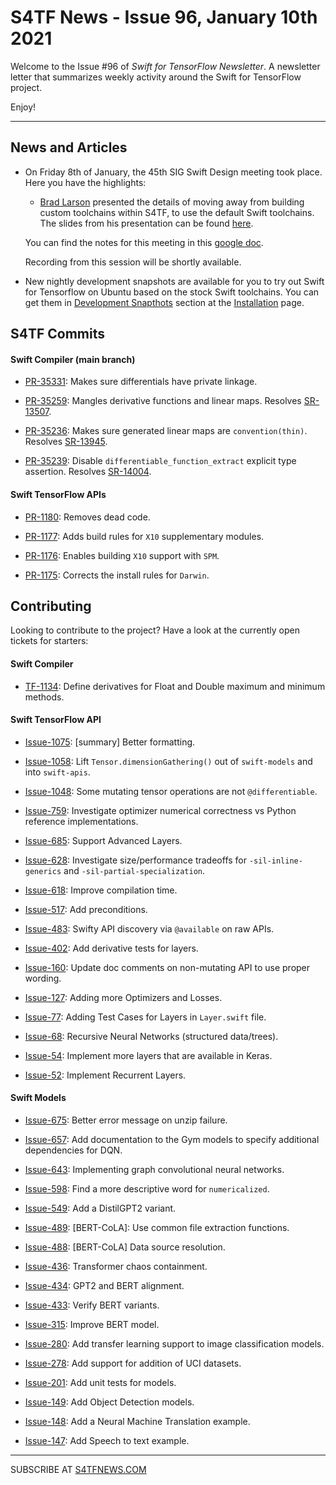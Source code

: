 

S4TF News - Issue 96, January 10th 2021
===================

Welcome to the Issue #96 of *Swift for TensorFlow Newsletter*. A newsletter letter that summarizes weekly activity around the Swift for TensorFlow project.

Enjoy!

---

## News and Articles

* On Friday 8th of January, the 45th SIG Swift Design meeting took place. Here you have the highlights:

    * [Brad Larson](https://twitter.com/bradlarson) presented the details of moving away from building custom toolchains within S4TF, to use the default Swift toolchains. The slides from his presentation can be found [here](https://docs.google.com/presentation/d/1ZWr29VV8Nr6vtU58_9kfWjPmX7PT7yOmlVQv1xa_BQk/edit?usp=sharing).

    You can find the notes for this meeting in this [google doc](https://docs.google.com/document/d/1Fm56p5rV1t2Euh6WLtBFKGqI43ozC3EIjReyLk-LCLU/edit#heading=h.ybjihr2k1s4).

    Recording from this session will be shortly available.

* New nightly development snapshots are available for you to try out Swift for Tensorflow on Ubuntu based on the stock Swift toolchains. You can get them in [Development Snapthots](https://github.com/tensorflow/swift/blob/main/Installation.md#development-snapshots) section at the [Installation](https://github.com/tensorflow/swift/blob/main/Installation.md) page.


## S4TF Commits

#### Swift Compiler (main branch)

* [PR-35331](https://github.com/apple/swift/pull/35331): Makes sure differentials have private linkage.

* [PR-35259](https://github.com/apple/swift/pull/35259): Mangles derivative functions and linear maps. Resolves [SR-13507](https://bugs.swift.org/browse/SR-13507).

* [PR-35236](https://github.com/apple/swift/pull/35236): Makes sure generated linear maps are `convention(thin)`. Resolves [SR-13945](https://bugs.swift.org/browse/SR-13945).

* [PR-35239](https://github.com/apple/swift/pull/35239): Disable `differentiable_function_extract` explicit type assertion. Resolves [SR-14004](https://bugs.swift.org/browse/SR-14004).

#### Swift TensorFlow APIs

* [PR-1180](https://github.com/tensorflow/swift-apis/pull/1180): Removes dead code.

* [PR-1177](https://github.com/tensorflow/swift-apis/pull/1177): Adds build rules for `X10` supplementary modules.

* [PR-1176](https://github.com/tensorflow/swift-apis/pull/1176): Enables building `X10` support with `SPM`.

* [PR-1175](https://github.com/tensorflow/swift-apis/pull/1175): Corrects the install rules for `Darwin`.


## Contributing

Looking to contribute to the project? Have a look at the currently open tickets for starters:

#### Swift Compiler

* [TF-1134](https://bugs.swift.org/browse/TF-1134): Define derivatives for Float and Double maximum and minimum methods.

#### Swift TensorFlow API

* [Issue-1075](https://github.com/tensorflow/swift-apis/issues/1075): [summary] Better formatting.

* [Issue-1058](https://github.com/tensorflow/swift-apis/issues/1058): Lift `Tensor.dimensionGathering()` out of `swift-models` and into `swift-apis`.

* [Issue-1048](https://github.com/tensorflow/swift-apis/issues/1048): Some mutating tensor operations are not `@differentiable`.

* [Issue-759](https://github.com/tensorflow/swift-apis/issues/759): Investigate optimizer numerical correctness vs Python reference implementations.

* [Issue-685](https://github.com/tensorflow/swift-apis/issues/685): Support Advanced Layers.

* [Issue-628](https://github.com/tensorflow/swift-apis/issues/628): Investigate size/performance tradeoffs for `-sil-inline-generics` and `-sil-partial-specialization`.

* [Issue-618](https://github.com/tensorflow/swift-apis/issues/618): Improve compilation time.

* [Issue-517](https://github.com/tensorflow/swift-apis/issues/517): Add preconditions. 

* [Issue-483](https://github.com/tensorflow/swift-apis/issues/483): Swifty API discovery via `@available` on raw APIs.

* [Issue-402](https://github.com/tensorflow/swift-apis/issues/402): Add derivative tests for layers.

* [Issue-160](https://github.com/tensorflow/swift-apis/issues/160): Update doc comments on non-mutating API to use proper wording.

* [Issue-127](https://github.com/tensorflow/swift-apis/issues/127): Adding more Optimizers and Losses.

* [Issue-77](https://github.com/tensorflow/swift-apis/issues/77):  Adding Test Cases for Layers in `Layer.swift` file.

* [Issue-68](https://github.com/tensorflow/swift-apis/issues/68): Recursive Neural Networks (structured data/trees).

* [Issue-54](https://github.com/tensorflow/swift-apis/issues/54): Implement more layers that are available in Keras.

* [Issue-52](https://github.com/tensorflow/swift-apis/issues/52): Implement Recurrent Layers.

#### Swift Models

* [Issue-675](https://github.com/tensorflow/swift-models/issues/675): Better error message on unzip failure.

* [Issue-657](https://github.com/tensorflow/swift-models/issues/657): Add documentation to the Gym models to specify additional dependencies for DQN.

* [Issue-643](https://github.com/tensorflow/swift-models/issues/643): Implementing graph convolutional neural networks.

* [Issue-598](https://github.com/tensorflow/swift-models/issues/598): Find a more descriptive word for `numericalized`.

* [Issue-549](https://github.com/tensorflow/swift-models/issues/549): Add a DistilGPT2 variant.

* [Issue-489](https://github.com/tensorflow/swift-models/issues/489): [BERT-CoLA]: Use common file extraction functions.

* [Issue-488](https://github.com/tensorflow/swift-models/issues/488): [BERT-CoLA] Data source resolution.

* [Issue-436](https://github.com/tensorflow/swift-models/issues/436): Transformer chaos containment.

* [Issue-434](https://github.com/tensorflow/swift-models/issues/434): GPT2 and BERT alignment.

* [Issue-433](https://github.com/tensorflow/swift-models/issues/433): Verify BERT variants.

* [Issue-315](https://github.com/tensorflow/swift-models/issues/315): Improve BERT model.

* [Issue-280](https://github.com/tensorflow/swift-models/issues/280): Add transfer learning support to image classification models.

* [Issue-278](https://github.com/tensorflow/swift-models/issues/278): Add support for addition of UCI datasets.

* [Issue-201](https://github.com/tensorflow/swift-models/issues/201): Add unit tests for models.

* [Issue-149](https://github.com/tensorflow/swift-models/issues/149): Add Object Detection models.

* [Issue-148](https://github.com/tensorflow/swift-models/issues/148): Add a Neural Machine Translation example. 

* [Issue-147](https://github.com/tensorflow/swift-models/issues/147): Add Speech to text example.

---

SUBSCRIBE AT [S4TFNEWS.COM](https://www.s4tfnews.com/)

